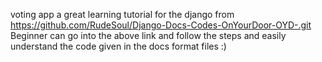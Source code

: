 voting app
a great learning tutorial for the django 
from https://github.com/RudeSoul/Django-Docs-Codes-OnYourDoor-OYD-.git
Beginner can go into the above link and follow the steps and easily understand the code given in the docs format files :) 
